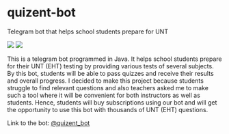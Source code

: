 # quizent-bot
Telegram bot that helps school students prepare for UNT

<p>
<img src="https://github.com/meirbnb/quizent-bot/blob/main/screenshots/Image3.jpg" data-canonical-src="https://github.com/meirbnb/quizent-bot/blob/main/screenshots/Image3.jpg" />
<img src="https://github.com/meirbnb/quizent-bot/blob/main/screenshots/Image4.jpg" data-canonical-src="https://github.com/meirbnb/quizent-bot/blob/main/screenshots/Image4.jpg" />
</p>

This is a telegram bot programmed in Java. It helps school
students prepare for their UNT (EHT) testing by providing various tests of several subjects. By this
bot, students will be able to pass quizzes and receive their results and overall progress. I decided
to make this project because students struggle to find relevant questions and also teachers asked me
to make such a tool where it will be convenient for both instructors as well as students. Hence, students 
will buy subscriptions using our bot and will get the opportunity to use this bot with thousands of UNT (EHT) questions.

Link to the bot: [@quizent_bot](https://t.me/quizent_bot)
